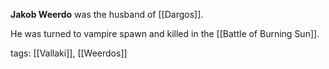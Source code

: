 **Jakob Weerdo** was the husband of [[Dargos]].

He was turned to vampire spawn and killed in the [[Battle of Burning Sun]].

tags: [[Vallaki]], [[Weerdos]]